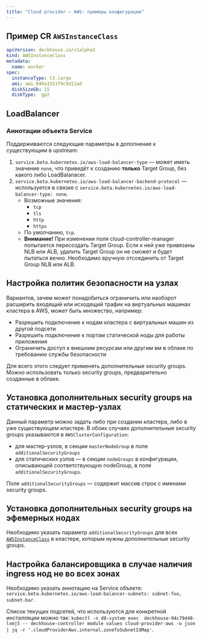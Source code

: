 ```yaml
---
title: "Сloud provider — AWS: примеры конфигурации"
---
```


## Пример CR `AWSInstanceClass`

```yaml
apiVersion: deckhouse.io/v1alpha1
kind: AWSInstanceClass
metadata:
  name: worker
spec:
  instanceType: t3.large
  ami: ami-040a1551f9c9d11ad
  diskSizeGb: 15
  diskType:  gp2
```

## LoadBalancer

### Аннотации объекта Service

Поддерживаются следующие параметры в дополнение к существующим в upstream:

1. `service.beta.kubernetes.io/aws-load-balancer-type` — может иметь значение `none`, что приведёт к созданию **только** Target Group, без какого либо LoadBalanacer.
2. `service.beta.kubernetes.io/aws-load-balancer-backend-protocol` — используется в связке с `service.beta.kubernetes.io/aws-load-balancer-type: none`.
   * Возможные значения:
     * `tcp`
     * `tls`
     * `http`
     * `https`
   * По умолчанию, `tcp`.
   * **Внимание!** При изменении поля cloud-controller-manager попытается пересоздать Target Group. Если к ней уже привязаны NLB или ALB, удалить Target Group он не сможет и будет пытаться вечно. Необходимо вручную отсоединить от Target Group NLB или ALB.

## Настройка политик безопасности на узлах

Вариантов, зачем может понадобиться ограничить или наоборот расширить входящий или исходящий трафик на виртуальных
машинах кластера  в AWS, может быть множество, например:

* Разрешить подключение к нодам кластера с виртуальных машин из другой подсети
* Разрешить подключение к портам статической ноды для работы приложения
* Ограничить доступ к внешним ресурсам или другим вм в облаке по требованию службы безопасности

Для всего этого следует применять дополнительные security groups. Можно использовать только security groups, предварительно созданные в облаке.

## Установка дополнительных security groups на статических и мастер-узлах

Данный параметр можно задать либо при создании кластера, либо в уже существующем кластере. В обоих случаях дополнительные security groups указываются в `AWSClusterConfiguration`:
- для мастер-узлов, в секции `masterNodeGroup` в поле `additionalSecurityGroups`
- для статических узлов — в секции `nodeGroups` в конфигурации, описывающей соответствующую nodeGroup, в поле `additionalSecurityGroups`.

Поле `additionalSecurityGroups` — содержит массив строк с именами security groups.

## Установка дополнительных security groups на эфемерных нодах

Необходимо указать параметр `additionalSecurityGroups` для всех [`AWSInstanceClass`](cr.html#awsinstanceclass) в кластере, которым нужны дополнительные security groups.

## Настройка балансировщика в случае наличия ingress нод не во всех зонах

Необходимо указать аннотацию на Service объекте: `service.beta.kubernetes.io/aws-load-balancer-subnets: subnet-foo, subnet-bar`.

Список текущих подсетей, что используются для конкретной инсталляции можно так: `kubectl -n d8-system exec  deckhouse-94c79d48-lxmj5 -- deckhouse-controller module values cloud-provider-aws -o json | jq -r '.cloudProviderAws.internal.zoneToSubnetIdMap'`.
